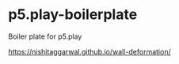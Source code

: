 # p5.play-boilerplate
Boiler plate for p5.play

 https://nishitaggarwal.github.io/wall-deformation/
